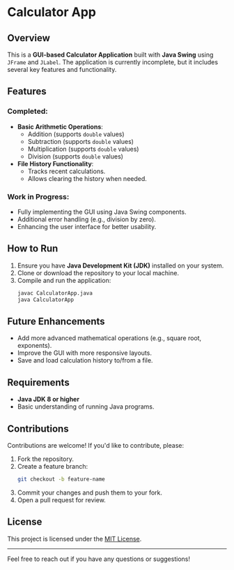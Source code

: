 # Calculator App

## Overview
This is a **GUI-based Calculator Application** built with **Java Swing** using `JFrame` and `JLabel`. The application is currently incomplete, but it includes several key features and functionality.

## Features
### Completed:
- **Basic Arithmetic Operations**:
  - Addition (supports `double` values)
  - Subtraction (supports `double` values)
  - Multiplication (supports `double` values)
  - Division (supports `double` values)
- **File History Functionality**:
  - Tracks recent calculations.
  - Allows clearing the history when needed.

### Work in Progress:
- Fully implementing the GUI using Java Swing components.
- Additional error handling (e.g., division by zero).
- Enhancing the user interface for better usability.

## How to Run
1. Ensure you have **Java Development Kit (JDK)** installed on your system.
2. Clone or download the repository to your local machine.
3. Compile and run the application:
   ```bash
   javac CalculatorApp.java
   java CalculatorApp
   ```

## Future Enhancements
- Add more advanced mathematical operations (e.g., square root, exponents).
- Improve the GUI with more responsive layouts.
- Save and load calculation history to/from a file.

## Requirements
- **Java JDK 8 or higher**
- Basic understanding of running Java programs.

## Contributions
Contributions are welcome! If you'd like to contribute, please:
1. Fork the repository.
2. Create a feature branch:
   ```bash
   git checkout -b feature-name
   ```
3. Commit your changes and push them to your fork.
4. Open a pull request for review.

## License
This project is licensed under the [MIT License](LICENSE).

---
Feel free to reach out if you have any questions or suggestions!

